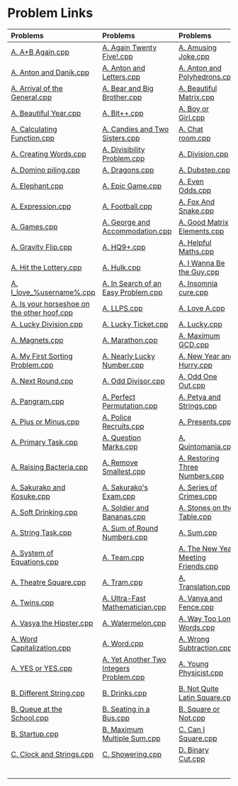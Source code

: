 # Problem Links
| Problems | Problems | Problems |
| :- | :- | :- |
| [ A. A+B Again.cpp ]() | [ A. Again Twenty Five!.cpp ]() | [ A. Amusing Joke.cpp ]() |
| [ A. Anton and Danik.cpp ]() | [ A. Anton and Letters.cpp ]() | [ A. Anton and Polyhedrons.cpp ]() |
| [ A. Arrival of the General.cpp ]() | [ A. Bear and Big Brother.cpp ]() | [ A. Beautiful Matrix.cpp ]() |
| [ A. Beautiful Year.cpp ]() | [ A. Bit++.cpp ]() | [ A. Boy or Girl.cpp ]() |
| [ A. Calculating Function.cpp ]() | [ A. Candies and Two Sisters.cpp ]() | [ A. Chat room.cpp ]() |
| [ A. Creating Words.cpp ]() | [ A. Divisibility Problem.cpp ]() | [ A. Division.cpp ]() |
| [ A. Domino piling.cpp ]() | [ A. Dragons.cpp ]() | [ A. Dubstep.cpp ]() |
| [ A. Elephant.cpp ]() | [ A. Epic Game.cpp ]() | [ A. Even Odds.cpp ]() |
| [ A. Expression.cpp ]() | [ A. Football.cpp ]() | [ A. Fox And Snake.cpp ]() |
| [ A. Games.cpp ]() | [ A. George and Accommodation.cpp ]() | [ A. Good Matrix Elements.cpp ]() |
| [ A. Gravity Flip.cpp ]() | [ A. HQ9+.cpp ]() | [ A. Helpful Maths.cpp ]() |
| [ A. Hit the Lottery.cpp ]() | [ A. Hulk.cpp ]() | [ A. I Wanna Be the Guy.cpp ]() |
| [ A. I_love_%username%.cpp ]() | [ A. In Search of an Easy Problem.cpp ]() | [ A. Insomnia cure.cpp ]() |
| [ A. Is your horseshoe on the other hoof.cpp ]() | [ A. LLPS.cpp ]() | [ A. Love A.cpp ]() |
| [ A. Lucky Division.cpp ]() | [ A. Lucky Ticket.cpp ]() | [ A. Lucky.cpp ]() |
| [ A. Magnets.cpp ]() | [ A. Marathon.cpp ]() | [ A. Maximum GCD.cpp ]() |
| [ A. My First Sorting Problem.cpp ]() | [ A. Nearly Lucky Number.cpp ]() | [ A. New Year and Hurry.cpp ]() |
| [ A. Next Round.cpp ]() | [ A. Odd Divisor.cpp ]() | [ A. Odd One Out.cpp ]() |
| [ A. Pangram.cpp ]() | [ A. Perfect Permutation.cpp ]() | [ A. Petya and Strings.cpp ]() |
| [ A. Plus or Minus.cpp ]() | [ A. Police Recruits.cpp ]() | [ A. Presents.cpp ]() |
| [ A. Primary Task.cpp ]() | [ A. Question Marks.cpp ]() | [ A. Quintomania.cpp ]() |
| [ A. Raising Bacteria.cpp ]() | [ A. Remove Smallest.cpp ]() | [ A. Restoring Three Numbers.cpp ]() |
| [ A. Sakurako and Kosuke.cpp ]() | [ A. Sakurako's Exam.cpp ]() | [ A. Series of Crimes.cpp ]() |
| [ A. Soft Drinking.cpp ]() | [ A. Soldier and Bananas.cpp ]() | [ A. Stones on the Table.cpp ]() |
| [ A. String Task.cpp ]() | [ A. Sum of Round Numbers.cpp ]() | [ A. Sum.cpp ]() |
| [ A. System of Equations.cpp ]() | [ A. Team.cpp ]() | [ A. The New Year Meeting Friends.cpp ]() |
| [ A. Theatre Square.cpp ]() | [ A. Tram.cpp ]() | [ A. Translation.cpp ]() |
| [ A. Twins.cpp ]() | [ A. Ultra-Fast Mathematician.cpp ]() | [ A. Vanya and Fence.cpp ]() |
| [ A. Vasya the Hipster.cpp ]() | [ A. Watermelon.cpp ]() | [ A. Way Too Long Words.cpp ]() |
| [ A. Word Capitalization.cpp ]() | [ A. Word.cpp ]() | [ A. Wrong Subtraction.cpp ]() |
| [ A. YES or YES.cpp ]() | [ A. Yet Another Two Integers Problem.cpp ]() | [ A. Young Physicist.cpp ]() |
| [ B.  Different String.cpp ]() | [ B.  Drinks.cpp ]() | [ B.  Not Quite Latin Square.cpp ]() |
| [ B.  Queue at the School.cpp ]() | [ B.  Seating in a Bus.cpp ]() | [ B.  Square or Not.cpp ]() |
| [ B.  Startup.cpp ]() | [ B.  Maximum Multiple Sum.cpp ]() | [ C.  Can I Square.cpp ]() |
| [ C.  Clock and Strings.cpp ]() | [ C.  Showering.cpp ]() | [ D.  Binary Cut.cpp ]() |
| [  ]() | [  ]() | [  ]() |
| [  ]() | [  ]() | [  ]() |
| [  ]() | [  ]() | [  ]() |
| [  ]() | [  ]() | [  ]() |
| [  ]() | [  ]() | [  ]() |
